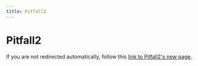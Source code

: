```yaml
---
title: Pitfall2
---
```


# Pitfall2

<html>
  <head>
    <title>Redirecting to Pitfall2's documentation</title>
    <style>
      /* Basic styles for the popup */
      .popup {
          display: none;
          position: fixed;
          top: 0;
          left: 0;
          width: 100%;
          height: 100%;
          background-color: rgba(0, 0, 0, 0.5);
          z-index: 999;
          justify-content: center;
          align-items: center;
      }
      .popup-content {
          background-color: #fff;
          padding: 20px;
          border-radius: 10px;
          text-align: center;
          width: 300px;
      }
      button {
          margin-top: 10px;
          padding: 5px 10px;
          cursor: pointer;
      }
    </style>
  </head>
  <body>
    <p>If you are not redirected automatically, follow this <a href="https://ale.farama.org/environments/pitfall2">link to Pitfall2's new page</a>.</p>
    <div id="popup" class="popup">
    <div class="popup-content">
        <p>Atari's documentation has moved to <b>ale.farama.org</b></p>
        <label>
            <input type="checkbox" id="atariAutoRedirect">Enable auto-redirect next time
        </label>
        <br>
        <button id="atariRedirectBtn">Redirect to the new website</button>
        <button id="closePopupBtn">Close</button>
    </div>
    </div>
  </body>

  <script>
    // Function to get a cookie by name
    function getCookie(name) {
        console.log(`${document.cookie}`);
        const value = `; ${document.cookie}`;
        const parts = value.split(`; ${name}=`);
        if (parts.length === 2) {
            return parts.pop().split(';').shift();
        }
    }

    // Function to set a cookie
    function setCookie(name, value, days) {
        const date = new Date();
        date.setTime(date.getTime() + (days * 24 * 60 * 60 * 1000));
        const expires = `expires=${date.toUTCString()}`;
        document.cookie = `${name}=${value}; ${expires}; path=/`;  // environments/atari/
    }

    // Show popup if the cookie doesn't exist
    window.onload = function() {
        const atariAutoRedirect = getCookie('atariAutoRedirect');
        if (atariAutoRedirect) {
            window.location.href = "https://ale.farama.org/environments/pitfall2";
        } else {
            document.getElementById('popup').style.display = 'flex';
        }
    };

    // Close popup and handle the "Don't show again" option
    document.getElementById('closePopupBtn').addEventListener('click', function() {
        document.getElementById('popup').style.display = 'none';
    });
    document.getElementById('atariRedirectBtn').addEventListener("click", function() {
        if (document.getElementById('atariAutoRedirect').checked) {
            setCookie('atariAutoRedirect', 'true', 90);  // Set cookie to not show for 90 days
        }
        console.log("redirecting");
        window.location.href = "https://ale.farama.org/environments/pitfall2";
    })
  </script>
</html>

